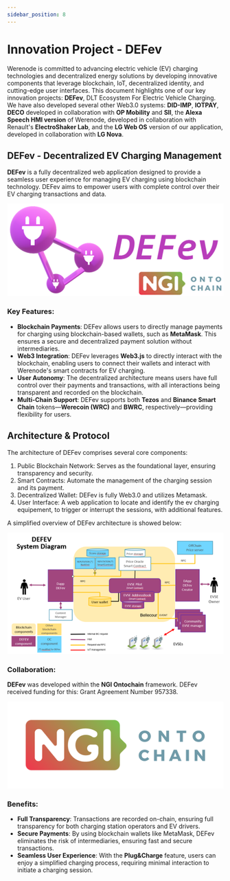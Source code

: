```yaml
---
sidebar_position: 8
---
```


# Innovation Project - DEFev

Werenode is committed to advancing electric vehicle (EV) charging technologies and decentralized energy solutions by developing innovative components that leverage blockchain, IoT, decentralized identity, and cutting-edge user interfaces. This document highlights one of our key innovation projects: **DEFev**, DLT Ecosystem For Electric Vehicle Charging. We have also developed several other Web3.0 systems: **DID-IMP**, **IOTPAY**, **DECO** developed in collaboration with **OP Mobility** and **SII**, the **Alexa Speech HMI version** of Werenode, developed in collaboration with Renault's **ElectroShaker Lab**, and the **LG Web OS** version of our application, developed in collaboration with **LG Nova**.

## DEFev - Decentralized EV Charging Management

**DEFev** is a fully decentralized web application designed to provide a seamless user experience for managing EV charging using blockchain technology. DEFev aims to empower users with complete control over their EV charging transactions and data. 

<a href="https://defev.io/" target="_blank" rel="noopener noreferrer">
    <img src="/img/LogotexteDEFev_ontochain.png"></img>
</a>

### Key Features:

- **Blockchain Payments**: DEFev allows users to directly manage payments for charging using blockchain-based wallets, such as **MetaMask**. This ensures a secure and decentralized payment solution without intermediaries.
- **Web3 Integration**: DEFev leverages **Web3.js** to directly interact with the blockchain, enabling users to connect their wallets and interact with Werenode's smart contracts for EV charging.
- **User Autonomy**: The decentralized architecture means users have full control over their payments and transactions, with all interactions being transparent and recorded on the blockchain.
- **Multi-Chain Support**: DEFev supports both **Tezos** and **Binance Smart Chain** tokens—**Werecoin (WRC)** and **BWRC**, respectively—providing flexibility for users.

## Architecture & Protocol

The architecture of DEFev comprises several core components:

1) Public Blockchain Network: Serves as the foundational layer, ensuring transparency and security.
2) Smart Contracts: Automate the management of the charging session and its payment.
3) Decentralized Wallet: DEFev is fully Web3.0 and utilizes Metamask.
4) User Interface: A web application to locate and identify the ev charging equipement, to trigger or interrupt the sessions, with additional features.

A simplified overview of DEFev architecture is showed below:

<img src="/img/DEFev_architecture.png"></img>

### Collaboration:

**DEFev** was developed within the **NGI Ontochain** framework. DEFev received funding for this: Grant Agreement Number 957338.

<a href="https://ontochain.ngi.eu/" target="_blank" rel="noopener">
    <img src="/img/logo-ngi-ontochain-positive.png"></img>
</a>

### Benefits:

- **Full Transparency**: Transactions are recorded on-chain, ensuring full transparency for both charging station operators and EV drivers.
- **Secure Payments**: By using blockchain wallets like MetaMask, DEFev eliminates the risk of intermediaries, ensuring fast and secure transactions.
- **Seamless User Experience**: With the **Plug&Charge** feature, users can enjoy a simplified charging process, requiring minimal interaction to initiate a charging session.
